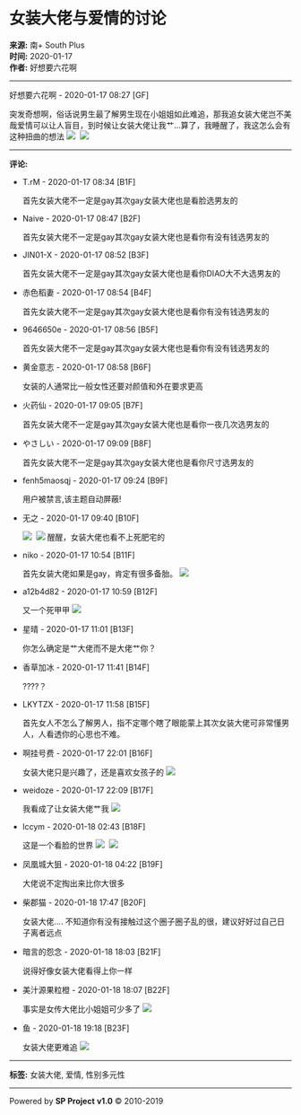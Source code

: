 # 女装大佬与爱情的讨论

**来源:** 南+ South Plus  
**时间:** 2020-01-17  
**作者:** 好想要六花啊  

---

好想要六花啊 - 2020-01-17 08:27 \[GF\]

突发奇想啊，俗话说男生最了解男生现在小姐姐如此难追，那我追女装大佬岂不美哉爱情可以让人盲目，到时候让女装大佬让我艹...算了，我睡醒了，我这怎么会有这种扭曲的想法 ![](images/post/smile/smallface/face040.jpg)  ![](images/post/smile/smallface/face040.jpg)

---

**评论:**

- T.rM - 2020-01-17 08:34 \[B1F\]
  
  首先女装大佬不一定是gay其次gay女装大佬也是看脸选男友的

- Naive - 2020-01-17 08:47 \[B2F\]
  
  首先女装大佬不一定是gay其次gay女装大佬也是看你有没有钱选男友的

- JIN01-X - 2020-01-17 08:52 \[B3F\]
  
  首先女装大佬不一定是gay其次gay女装大佬也是看你DIAO大不大选男友的

- 赤色稻妻 - 2020-01-17 08:54 \[B4F\]
  
  首先女装大佬不一定是gay其次gay女装大佬也是看你有没有钱选男友的

- 9646650e - 2020-01-17 08:56 \[B5F\]
  
  首先女装大佬不一定是gay其次gay女装大佬也是看你有没有钱选男友的

- 黄金意志 - 2020-01-17 08:58 \[B6F\]
  
  女装的人通常比一般女性还要对颜值和外在要求更高

- 火药仙 - 2020-01-17 09:05 \[B7F\]
  
  首先女装大佬不一定是gay其次gay女装大佬也是看你一夜几次选男友的

- やさしい - 2020-01-17 09:09 \[B8F\]
  
  首先女装大佬不一定是gay其次gay女装大佬也是看你尺寸选男友的

- fenh5maosqj - 2020-01-17 09:24 \[B9F\]
  
  用户被禁言,该主题自动屏蔽!

- 无之 - 2020-01-17 09:40 \[B10F\]
  
  ![](images/post/smile/smallface/face111.jpg)  ![](images/post/smile/smallface/face030.jpg) 醒醒，女装大佬也看不上死肥宅的

- niko - 2020-01-17 10:54 \[B11F\]
  
  首先女装大佬如果是gay，肯定有很多备胎。 ![](images/post/smile/smallface/face077.gif)

- a12b4d82 - 2020-01-17 10:59 \[B12F\]
  
  又一个死甲甲 ![](images/post/smile/smallface/face003.jpg)

- 星晴 - 2020-01-17 11:01 \[B13F\]
  
  你怎么确定是艹大佬而不是大佬艹你？

- 香草加冰 - 2020-01-17 11:41 \[B14F\]
  
  ????？

- LKYTZX - 2020-01-17 11:58 \[B15F\]
  
  首先女人不怎么了解男人，指不定哪个瞎了眼能蒙上其次女装大佬可非常懂男人，人看透你的心思也不难。

- 啊挂号费 - 2020-01-17 22:01 \[B16F\]
  
  女装大佬只是兴趣了，还是喜欢女孩子的 ![](images/post/smile/smallface/face077.gif)

- weidoze - 2020-01-17 22:09 \[B17F\]
  
  我看成了让女装大佬艹我 ![](images/post/smile/smallface/face056.jpg)

- lccym - 2020-01-18 02:43 \[B18F\]
  
  这是一个看脸的世界 ![](images/post/smile/smallface/face108.jpg)  ![](images/post/smile/smallface/face108.jpg)

- 凤凰城大狙 - 2020-01-18 04:22 \[B19F\]
  
  大佬说不定掏出来比你大很多

- 柴郡猫 - 2020-01-18 17:47 \[B20F\]
  
  女装大佬.... 不知道你有没有接触过这个圈子圈子乱的很，建议好好过自己日子离者远点

- 暗言的怨念 - 2020-01-18 18:03 \[B21F\]
  
  说得好像女装大佬看得上你一样

- 美汁源果粒橙 - 2020-01-18 18:07 \[B22F\]
  
  事实是女传大佬比小姐姐可少多了 ![](images/post/smile/smallface/face020.jpg)

- 鱼 - 2020-01-18 19:18 \[B23F\]
  
  女装大佬更难追 ![](images/post/smile/smallface/face070.gif)

--- 

**标签:** 女装大佬, 爱情, 性别多元性

--- 

Powered by **SP Project** **v1.0** © 2010-2019